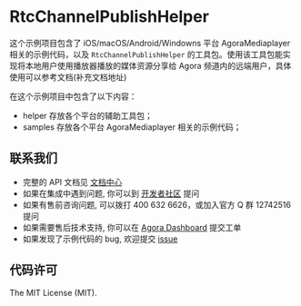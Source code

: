 # RtcChannelPublishHelper

这个示例项目包含了 iOS/macOS/Android/Windowns 平台 AgoraMediaplayer 相关的示例代码，以及 `RtcChannelPublishHelper` 的工具包。使用该工具包能实现将本地用户使用播放器播放的媒体资源分享给 Agora 频道内的远端用户，具体使用可以参考文档(补充文档地址)

在这个示例项目中包含了以下内容：

- helper 存放各个平台的辅助工具包；
- samples 存放各个平台 AgoraMediaplayer 相关的示例代码；

## 联系我们
- 完整的 API 文档见 [文档中心](https://docs.agora.io/cn/)
- 如果在集成中遇到问题, 你可以到 [开发者社区](https://dev.agora.io/cn/) 提问
- 如果有售前咨询问题, 可以拨打 400 632 6626，或加入官方 Q 群 12742516 提问
- 如果需要售后技术支持, 你可以在 [Agora Dashboard](https://dashboard.agora.io) 提交工单
- 如果发现了示例代码的 bug, 欢迎提交 [issue](https://github.com/AgoraIO/Agora-Extensions/issues)

## 代码许可
The MIT License (MIT).
